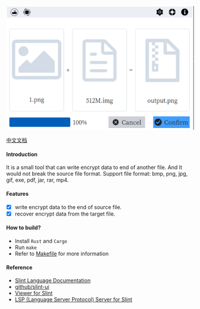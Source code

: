 ![screenshot](./screenshot/hidebox-en.png)

[中文文档](./README.zh-CN.md)

#### Introduction
It is a small tool that can write encrypt data to end of another file. And It would not break the source file format. Support file format: bmp, png, jpg, gif, exe, pdf, jar, rar, mp4.

#### Features
- [x] write encrypt data to the end of source file.
- [x] recover encrypt data from the target file.

#### How to build?
- Install `Rust` and `Cargo`
- Run `make`
- Refer to [Makefile](./Makefile) for more information

#### Reference
- [Slint Language Documentation](https://slint-ui.com/releases/1.0.0/docs/slint/)
- [github/slint-ui](https://github.com/slint-ui/slint)
- [Viewer for Slint](https://github.com/slint-ui/slint/tree/master/tools/viewer)
- [LSP (Language Server Protocol) Server for Slint](https://github.com/slint-ui/slint/tree/master/tools/lsp)
